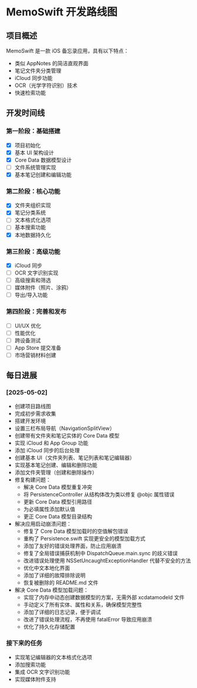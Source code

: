 # MemoSwift 开发路线图

## 项目概述
MemoSwift 是一款 iOS 备忘录应用，具有以下特点：
- 类似 AppNotes 的简洁直观界面
- 笔记文件夹分类管理
- iCloud 同步功能
- OCR（光学字符识别）技术
- 快速检索功能

## 开发时间线

### 第一阶段：基础搭建
- [x] 项目初始化
- [x] 基本 UI 架构设计
- [x] Core Data 数据模型设计
- [ ] 文件系统管理实现
- [x] 基本笔记创建和编辑功能

### 第二阶段：核心功能
- [x] 文件夹组织实现
- [x] 笔记分类系统
- [ ] 文本格式化选项
- [ ] 基本搜索功能
- [x] 本地数据持久化

### 第三阶段：高级功能
- [x] iCloud 同步
- [ ] OCR 文字识别实现
- [ ] 高级搜索和筛选
- [ ] 媒体附件（照片、涂鸦）
- [ ] 导出/导入功能

### 第四阶段：完善和发布
- [ ] UI/UX 优化
- [ ] 性能优化
- [ ] 跨设备测试
- [ ] App Store 提交准备
- [ ] 市场营销材料创建

## 每日进展

### [2025-05-02]
- 创建项目路线图
- 完成初步需求收集
- 搭建开发环境
- 设置三栏布局导航（NavigationSplitView）
- 创建带有文件夹和笔记实体的 Core Data 模型
- 实现 iCloud 和 App Group 功能
- 添加 iCloud 同步的后台处理
- 创建基本 UI（文件夹列表、笔记列表和笔记编辑器）
- 实现基本笔记创建、编辑和删除功能
- 添加文件夹管理（创建和删除操作）
- 修复构建问题：
  - 解决 Core Data 模型重复冲突
  - 将 PersistenceController 从结构体改为类以修复 @objc 属性错误
  - 更新 Core Data 模型引用路径
  - 为必填属性添加默认值
  - 更正 Core Data 模型目录结构
- 解决应用启动崩溃问题：
  - 修复了 Core Data 模型加载时的空值解包错误
  - 重构了 Persistence.swift 实现更安全的模型加载方式
  - 添加了友好的错误处理界面，防止应用崩溃
  - 修复了全局错误捕获机制中 DispatchQueue.main.sync 的歧义错误
  - 改进错误处理使用 NSSetUncaughtExceptionHandler 代替不安全的方法
  - 优化中文本地化界面
  - 添加了详细的故障排除说明
  - 恢复被删除的 README.md 文件
- 解决 Core Data 模型加载问题：
  - 实现了内存中动态创建数据模型的方案，无需外部 xcdatamodeld 文件
  - 手动定义了所有实体、属性和关系，确保模型完整性
  - 添加了详细的日志记录，便于调试
  - 改进了错误处理流程，不再使用 fatalError 导致应用崩溃
  - 优化了持久化存储配置

### 接下来的任务
- 实现笔记编辑器的文本格式化选项
- 添加搜索功能
- 集成 OCR 文字识别功能
- 实现媒体附件支持 